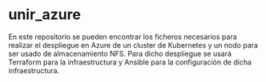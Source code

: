 # unir_azure
En este repositorio se pueden encontrar los ficheros necesarios para realizar el despliegue en Azure de un cluster de Kubernetes y un nodo para ser usado de almacenamiento NFS.
Para dicho despliegue se usará Terraform para la infraestructura y Ansible para la configuración de dicha infraestructura.